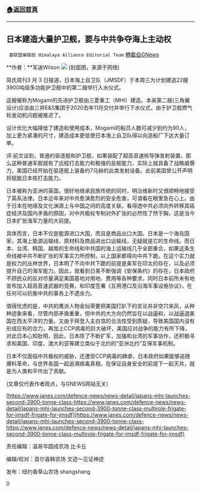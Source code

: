 ###  [:house:返回首頁](https://github.com/ourhimalayas/txt)
---

## 日本建造大量护卫舰，要与中共争夺海上主动权
` 喜联盟编辑部 Himalaya Alliance Editorial Team` [轉載自GNews](https://gnews.org/zh-hans/951727/)

**作者：**军迷Wilson
![]()![](https://gnews.org/wp-content/uploads/2021/03/E4B5FE73-7B7E-40B1-A45F-9E424EC34591.png)
(封面图，来源于网络)

简氏周刊3 月 3 日报道，日本海上自卫队（JMSDF）于本周三为计划建造22艘3900吨级多功能护卫舰中的第二艘举行入水仪式。

这艘被称为Mogami的先进护卫舰由三菱重工（MHI）建造。本来第二艘(三角翼设计)应该由三井E&S集团于2020去年11月交付并举行下水仪式，由于护卫舰燃气轮发动机问题被推迟了。

设计优化大幅降低了建造和使用成本，Mogami的船员人数可减少到约为90人，加上更为紧凑的尺寸，建造成本更低使日本海上自卫队得以向造船厂下达大量订单。

评:前文谈到，普通的驱逐舰和护卫舰，如果装配了超高音速核导弹发射装置，那么这种普通军舰就有了远程打击能力和极强的反舰能力，实际上就具备了战略威慑力，美国已经开始在驱逐舰上装备约7马赫的此类发射设备。此前美国曾公开声明将赋能日本核打击能力。

日本被称为亚洲的英国，很好地继承民族传统的同时，明治维新时又很顺畅地接受了英系法律。日本近年来对中共愈演愈烈的安全危害，可谓看在眼里急在心上。由于日本在地缘及文化渊源上与中国之间的高度关联，看得透中共必须向外转移其癌症经济及国内矛盾的原因，对中共极权专制对外扩张的必然性了然于胸，这是当今日本扩张海军力量的大前提。

具体而言，日本不仅是能源进口大国，而且是商品出口大国。日本是一个海岛国家，其海上能源运输线、原材料及商品进出口运输线，无疑就是它的生命线。而日本、台湾、韩国、越南的生命线和中共国的海上运输线几乎全部重合，如果这条生命线被中共不断扩张的军事实力所控制，以上国家都得向中共下跪。在这个实力就是权力的丛林世界，日本明了不向中共下跪的前提是美军在印太的存在，以及必须提升自己的海军能力。因此，就看到日美不断强调《安保条约》的存在，日本政府不顾民众的反对尽量满足美国基地对用地、费用等各种要求，同时日本前所未有地宣布加入超高音速武器的竞赛，和印度签署《互用港口及沿海军事设施协议》，在任何可以抗衡中共的事务上不遗余力。

值得忧虑的是，中共的鹰派人物金灿荣要把美国打趴下的言论并非空穴来风，从种种迹象来看，尽管内部矛盾重重，但中共的大方向仍然旨在以战逼和，以战逼退美国在西太平洋的力量。又由于拜登入主白宫的合法性受到质疑，导致美国国内没有形成应有的合力，再加上CCP病毒的巨大破坏，美国应对战争的能力有所下降，对此日本心知肚明，因此，日本除了不断扩军，加强和台湾的军事协作，还积极寻求和美国、印度、澳大利亚等建立类似于北约的“亚洲北约”互保军事机制。

日本不仅面临中共极权的威胁，还遭受CCP病毒的肆虐，日本政府如果能够追随爆料革命，与世界各国一起追溯病毒真相，在保证自身安全的前提下一起灭共，就是为人类和平作出了贡献。

(文章仅代表作者观点，与GNEWS网站无关)

[https://www.janes.com/defence-news/news-detail/japans-mhi-launches-second-3900-tonne-class-https://www.janes.com/defence-news/news-detail/japans-mhi-launches-second-3900-tonne-class-multirole-frigate-for-jmsdf-frigate-for-jmsdf](https://www.janes.com/defence-news/news-detail/japans-mhi-launches-second-3900-tonne-class-https://www.janes.com/defence-news/news-detail/japans-mhi-launches-second-3900-tonne-class-multirole-frigate-for-jmsdf-frigate-for-jmsdf)

责任编辑：温哥华圆成农场 比卡丘

编辑/校对：首尔喜韩农场 文迹～见证神迹

发布：纽约香草山农场 shangshang

0
